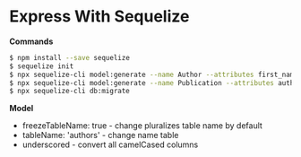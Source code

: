 # Express With Sequelize

**Commands**

```sh
$ npm install --save sequelize
$ sequelize init
$ npx sequelize-cli model:generate --name Author --attributes first_name:string,last_name:string,email:string,date_of_birth:date
$ npx sequelize-cli model:generate --name Publication --attributes author_id:integer,title:string,body:string
$ npx sequelize-cli db:migrate
```

**Model**
- freezeTableName: true - change pluralizes table name by default
- tableName: 'authors' - change name table
- underscored - convert all camelCased columns
